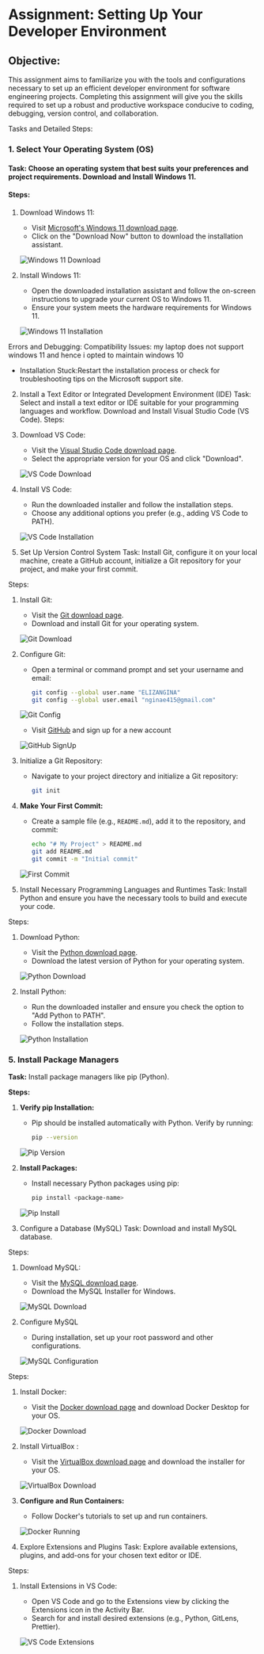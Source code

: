 # Assignment: Setting Up Your Developer Environment

## Objective:
This assignment aims to familiarize you with the tools and configurations necessary to set up an efficient developer environment for software engineering projects. Completing this assignment will give you the skills required to set up a robust and productive workspace conducive to coding, debugging, version control, and collaboration.

Tasks and Detailed Steps:

### 1. Select Your Operating System (OS)
#### Task: Choose an operating system that best suits your preferences and project requirements. Download and Install Windows 11.

#### Steps:
1. Download Windows 11:
   - Visit [Microsoft's Windows 11 download page](https://www.microsoft.com/software-download/windows11).
   - Click on the "Download Now" button to download the installation assistant.

   ![Windows 11 Download](/screenshots/screenshot1.png)

2. Install Windows 11:
   - Open the downloaded installation assistant and follow the on-screen instructions to upgrade your current OS to Windows 11.
   - Ensure your system meets the hardware requirements for Windows 11.

   ![Windows 11 Installation](/screenshots/screenshot2.png)

Errors and Debugging:
Compatibility Issues: my laptop does not support windows 11 and hence i opted to maintain windows 10
- Installation Stuck:Restart the installation process or check for troubleshooting tips on the Microsoft support site.

 2. Install a Text Editor or Integrated Development Environment (IDE)
Task: Select and install a text editor or IDE suitable for your programming languages and workflow. Download and Install Visual Studio Code (VS Code).
Steps:
1. Download VS Code:
   - Visit the [Visual Studio Code download page](https://code.visualstudio.com/Download).
   - Select the appropriate version for your OS and click "Download".

   ![VS Code Download](/screenshots/screenshot3.png) 

2. Install VS Code:
   - Run the downloaded installer and follow the installation steps.
   - Choose any additional options you prefer (e.g., adding VS Code to PATH).

   ![VS Code Installation](/screenshots/screenshot4.png) 


 3. Set Up Version Control System
Task: Install Git, configure it on your local machine, create a GitHub account, initialize a Git repository for your project, and make your first commit.

Steps:
1. Install Git:
   - Visit the [Git download page](https://git-scm.com/downloads).
   - Download and install Git for your operating system.

   ![Git Download](/screenshots/screenshot5.png) 

2. Configure Git:
   - Open a terminal or command prompt and set your username and email:
     ```sh
     git config --global user.name "ELIZANGINA"
     git config --global user.email "nginae415@gmail.com"
     ```

   ![Git Config](/screenshots/screenshot6.png) 
   - Visit [GitHub](https://github.com) and sign up for a new account 

   ![GitHub SignUp](/screenshots/screenshot7.png) 

4. Initialize a Git Repository:
   - Navigate to your project directory and initialize a Git repository:
     ```sh
     git init
     ```

5. **Make Your First Commit:**
   - Create a sample file (e.g., `README.md`), add it to the repository, and commit:
     ```sh
     echo "# My Project" > README.md
     git add README.md
     git commit -m "Initial commit"
     ```

   ![First Commit](/screenshots/screenshot9.png) 


 4. Install Necessary Programming Languages and Runtimes
Task: Install Python and ensure you have the necessary tools to build and execute your code.

Steps:
1. Download Python:
   - Visit the [Python download page](https://www.python.org/downloads/).
   - Download the latest version of Python for your operating system.

   ![Python Download](/screenshots/screenshot10.png) 

2. Install Python:
   - Run the downloaded installer and ensure you check the option to "Add Python to PATH".
   - Follow the installation steps.

   ![Python Installation](/screenshots/screenshot11.png)


### 5. Install Package Managers
**Task:** Install package managers like pip (Python).

**Steps:**
1. **Verify pip Installation:**
   - Pip should be installed automatically with Python. Verify by running:
     ```sh
     pip --version
     ```

   ![Pip Version](/screenshots/screenshot12.png) 

2. **Install Packages:**
   - Install necessary Python packages using pip:
     ```sh
     pip install <package-name>
     ```

   ![Pip Install](/screenshots/screenshot18.png)


 6. Configure a Database (MySQL)
Task: Download and install MySQL database.

Steps:
1. Download MySQL:
   - Visit the [MySQL download page](https://dev.mysql.com/downloads/windows/installer/5.7.html).
   - Download the MySQL Installer for Windows.

   ![MySQL Download](/screenshots/screenshot13.png) 




3. Configure MySQL
   - During installation, set up your root password and other configurations.

   ![MySQL Configuration](/screenshots/screenshot13.png) 




Steps:
1. Install Docker:
   - Visit the [Docker download page](https://www.docker.com/products/docker-desktop) and download Docker Desktop for your OS.

   ![Docker Download](/screenshots/screenshot14.png)

2. Install VirtualBox :
   - Visit the [VirtualBox download page](https://www.virtualbox.org/wiki/Downloads) and download the installer for your OS.

   ![VirtualBox Download](/screenshots/screenshot15.png) 

3. **Configure and Run Containers:**
   - Follow Docker's tutorials to set up and run containers.

   ![Docker Running](/screenshots/screenshot16.png) 



 8. Explore Extensions and Plugins
Task: Explore available extensions, plugins, and add-ons for your chosen text editor or IDE.

Steps:
1. Install Extensions in VS Code:
   - Open VS Code and go to the Extensions view by clicking the Extensions icon in the Activity Bar.
   - Search for and install desired extensions (e.g., Python, GitLens, Prettier).

   ![VS Code Extensions](/screenshots/screenshot17.png) 

